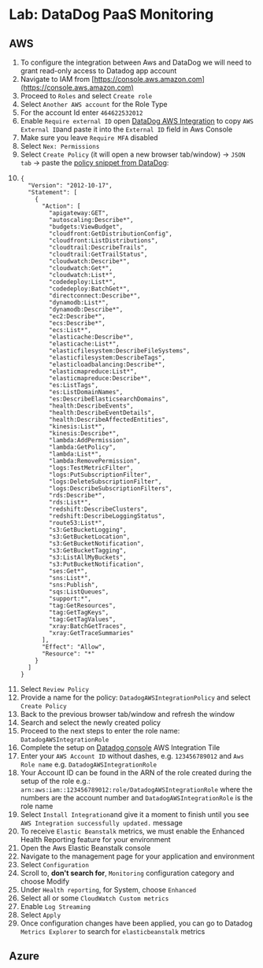 # Lab: DataDog PaaS Monitoring

## AWS

1. To configure the integration between Aws and DataDog we will need to grant read-only access to Datadog app account
2. Navigate to IAM from [https://console.aws.amazon.com](https://console.aws.amazon.com)
3. Proceed to `Roles` and select `Create role`
4. Select `Another AWS account` for the Role Type
5. For the account Id enter `464622532012`
6. Enable `Require external ID` open [DataDog AWS Integration](https://app.datadoghq.com/account/settings#integrations/amazon_web_services) to copy `AWS External ID`and paste it into the `External ID` field in Aws Console
7. Make sure you leave `Require MFA` disabled
8. Select `Nex: Permissions`
9. Select `Create Policy` \(it will open a new browser tab/window\) -&gt; `JSON tab` -&gt; paste the [policy snippet from DataDog](https://docs.datadoghq.com/integrations/amazon_web_services/?tab=allpermissions#datadog-aws-iam-policy):
10. ```
    {
      "Version": "2012-10-17",
      "Statement": [
        {
          "Action": [
            "apigateway:GET",
            "autoscaling:Describe*",
            "budgets:ViewBudget",
            "cloudfront:GetDistributionConfig",
            "cloudfront:ListDistributions",
            "cloudtrail:DescribeTrails",
            "cloudtrail:GetTrailStatus",
            "cloudwatch:Describe*",
            "cloudwatch:Get*",
            "cloudwatch:List*",
            "codedeploy:List*",
            "codedeploy:BatchGet*",
            "directconnect:Describe*",
            "dynamodb:List*",
            "dynamodb:Describe*",
            "ec2:Describe*",
            "ecs:Describe*",
            "ecs:List*",
            "elasticache:Describe*",
            "elasticache:List*",
            "elasticfilesystem:DescribeFileSystems",
            "elasticfilesystem:DescribeTags",
            "elasticloadbalancing:Describe*",
            "elasticmapreduce:List*",
            "elasticmapreduce:Describe*",
            "es:ListTags",
            "es:ListDomainNames",
            "es:DescribeElasticsearchDomains",
            "health:DescribeEvents",
            "health:DescribeEventDetails",
            "health:DescribeAffectedEntities",
            "kinesis:List*",
            "kinesis:Describe*",
            "lambda:AddPermission",
            "lambda:GetPolicy",
            "lambda:List*",
            "lambda:RemovePermission",
            "logs:TestMetricFilter",
            "logs:PutSubscriptionFilter",
            "logs:DeleteSubscriptionFilter",
            "logs:DescribeSubscriptionFilters",
            "rds:Describe*",
            "rds:List*",
            "redshift:DescribeClusters",
            "redshift:DescribeLoggingStatus",
            "route53:List*",
            "s3:GetBucketLogging",
            "s3:GetBucketLocation",
            "s3:GetBucketNotification",
            "s3:GetBucketTagging",
            "s3:ListAllMyBuckets",
            "s3:PutBucketNotification",
            "ses:Get*",
            "sns:List*",
            "sns:Publish",
            "sqs:ListQueues",
            "support:*",
            "tag:GetResources",
            "tag:GetTagKeys",
            "tag:GetTagValues",
            "xray:BatchGetTraces",
            "xray:GetTraceSummaries"
          ],
          "Effect": "Allow",
          "Resource": "*"
        }
      ]
    } 
    ```
11. Select `Review Policy`
12. Provide a name for the policy: `DatadogAWSIntegrationPolicy`  and select `Create Policy`
13. Back to the previous browser tab/window and refresh the window
14. Search and select the newly created policy
15. Proceed to the next steps to enter the role name: `DatadogAWSIntegrationRole`
16. Complete the setup on [Datadog console](https://app.datadoghq.com/account/settings#integrations/amazon_web_services) AWS Integration Tile
17. Enter your `AWS Account ID` without dashes, e.g. `123456789012` and `Aws Role name` e.g. `DatadogAWSIntegrationRole`
18. Your Account ID can be found in the ARN of the role created during the setup of the role e.g.: `arn:aws:iam::123456789012:role/DatadogAWSIntegrationRole` where the numbers are the account number and `DatadogAWSIntegrationRole` is the role name
19. Select `Install Integration`and give it a moment to finish until you see `AWS Integration successfully updated.` message
20. To receive `Elastic Beanstalk` metrics, we must enable the Enhanced Health Reporting feature for your environment
21. Open the Aws Elastic Beanstalk console
22. Navigate to the management page for your application and environment
23. Select `Configuration`
24. Scroll to, **don't search for**, `Monitoring` configuration category and choose Modify
25. Under `Health reporting`, for System, choose `Enhanced`
26. Select all or some `CloudWatch Custom metrics`
27. Enable `Log Streaming` 
28. Select `Apply`
29. Once configuration changes have been applied, you can go to Datadog `Metrics Explorer` to search for `elasticbeanstalk` metrics

## Azure





